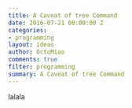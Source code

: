 ```yaml
---
title: A Caveat of tree Command
date: 2016-07-21 00:00:00 Z
categories:
- programming
layout: ideas
author: OctoMiao
comments: true
filter: programming
summary: A Caveat of tree Command
---
```


lalala